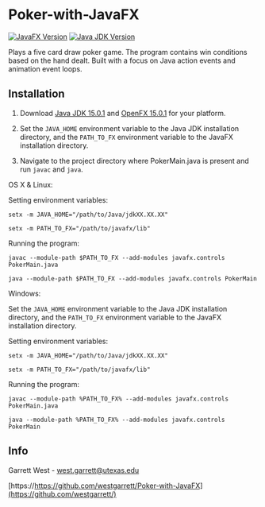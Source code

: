 # Poker-with-JavaFX

[![JavaFX Version][javafx-image]][javafx-url]
[![Java JDK Version][java-image]][java-url]

Plays a five card draw poker game. The program contains win conditions based on the hand dealt. Built with a focus on Java action events and animation event loops.

## Installation

1. Download [Java JDK 15.0.1](https://www.oracle.com/java/technologies/javase-jdk15-downloads.html) and [OpenFX 15.0.1](https://gluonhq.com/products/javafx/) for your platform.

2. Set the ```JAVA_HOME``` environment variable to the Java JDK installation directory, and the ```PATH_TO_FX``` environment variable to the JavaFX installation directory.

3. Navigate to the project directory where PokerMain.java is present and run ```javac``` and ```java```.

OS X & Linux:

Setting environment variables:

```
setx -m JAVA_HOME="/path/to/Java/jdkXX.XX.XX"
```

```
setx -m PATH_TO_FX="/path/to/javafx/lib"
```

Running the program:

```
javac --module-path $PATH_TO_FX --add-modules javafx.controls PokerMain.java
```

```
java --module-path $PATH_TO_FX --add-modules javafx.controls PokerMain
```

Windows:

Set the ```JAVA_HOME``` environment variable to the Java JDK installation directory, and the ```PATH_TO_FX``` environment variable to the JavaFX installation directory.

Setting environment variables:

```
setx -m JAVA_HOME="/path/to/Java/jdkXX.XX.XX"
```

```
setx -m PATH_TO_FX="/path/to/javafx/lib"
```

Running the program:

```
javac --module-path %PATH_TO_FX% --add-modules javafx.controls PokerMain.java
```

```
java --module-path %PATH_TO_FX% --add-modules javafx.controls PokerMain
```

## Info

Garrett West - [west.garrett@utexas.edu](west.garrett@utexas.edu)

[https://https://github.com/westgarrett/Poker-with-JavaFX](https://github.com/westgarrett/)

<!-- Markdown link & img dfn's -->
[javafx-image]: https://img.shields.io/badge/JavaFX-v15.0.1-blue
[javafx-url]: https://gluonhq.com/products/javafx/
[java-image]: https://img.shields.io/badge/Java%20JDK-v15.0.1-red
[java-url]: https://www.oracle.com/java/technologies/javase-jdk15-downloads.html
